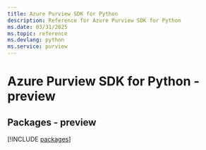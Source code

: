 ```yaml
---
title: Azure Purview SDK for Python
description: Reference for Azure Purview SDK for Python
ms.date: 03/31/2025
ms.topic: reference
ms.devlang: python
ms.service: purview
---
```

# Azure Purview SDK for Python - preview
## Packages - preview
[!INCLUDE [packages](purview-index.md)]